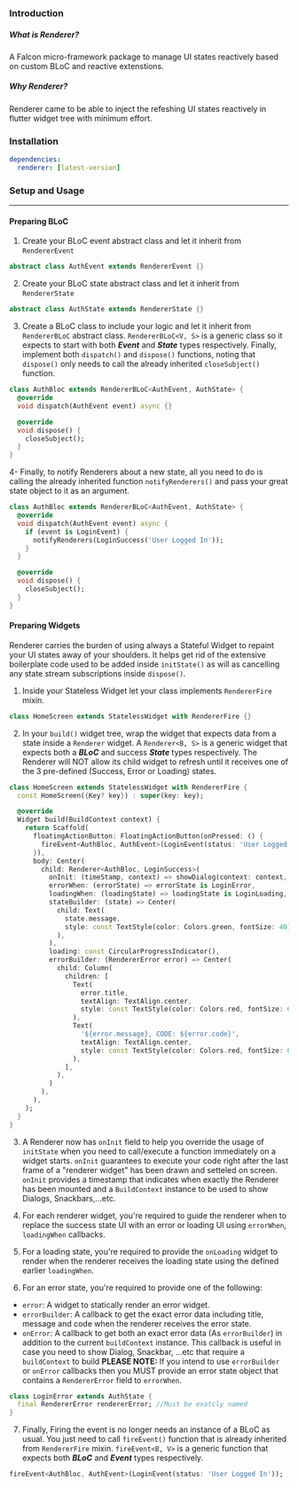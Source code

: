 ### Introduction
##### What is Renderer?
A Falcon micro-framework package to manage UI states reactively based on custom BLoC and reactive extenstions.

##### Why Renderer?
Renderer came to be able to inject the refeshing UI states reactively in flutter widget tree with minimum effort.

### Installation

```yaml
dependencies:
  renderer: [latest-version]
```

### Setup and Usage

---
#### Preparing BLoC
1. Create your BLoC event abstract class and let it inherit from `RendererEvent`
```dart
abstract class AuthEvent extends RendererEvent {}
```
2. Create your BLoC state abstract class and let it inherit from `RendererState`
```dart
abstract class AuthState extends RendererState {}
```
3. Create a BLoC class to include your logic and let it inherit from `RendererBLoC` abstract class. `RendererBLoC<V, S>` is a generic class so it expects to start with both ***Event*** and ***State*** types respectively. Finally, implement both `dispatch()` and `dispose()` functions, noting that `dispose()` only needs to call the already inherited `closeSubject()` function.
```dart
class AuthBloc extends RendererBLoC<AuthEvent, AuthState> {
  @override
  void dispatch(AuthEvent event) async {}

  @override
  void dispose() {
    closeSubject();
  }
}
```

4- Finally, to notify Renderers about a new state, all you need to do is calling the already inherited function `notifyRenderers()` and pass your great state object to it as an argument.

```dart
class AuthBloc extends RendererBLoC<AuthEvent, AuthState> {
  @override
  void dispatch(AuthEvent event) async {
    if (event is LoginEvent) {
      notifyRenderers(LoginSuccess('User Logged In'));
    }
  }

  @override
  void dispose() {
    closeSubject();
  }
}
```
#### Preparing Widgets
Renderer carries the burden of using always a Stateful Widget to repaint your UI states away of your shoulders. It helps get rid of the extensive boilerplate code used to be added inside `initState()` as will as cancelling any state stream subscriptions inside `dispose()`.

1. Inside your Stateless Widget let your class implements `RendererFire` mixin.
```dart
class HomeScreen extends StatelessWidget with RendererFire {}
```

2. In your `build()` widget tree, wrap the widget that expects data from a state inside a `Renderer` widget. A `Renderer<B, S>` is a generic widget that expects both a ***BLoC*** and success ***State*** types respectively. The Renderer will NOT allow its child widget to refresh until it receives one of the 3 pre-defined (Success, Error or Loading) states.

```dart
class HomeScreen extends StatelessWidget with RendererFire {
  const HomeScreen({Key? key}) : super(key: key);

  @override
  Widget build(BuildContext context) {
    return Scaffold(
      floatingActionButton: FloatingActionButton(onPressed: () {
        fireEvent<AuthBloc, AuthEvent>(LoginEvent(status: 'User Logged In'));
      }),
      body: Center(
        child: Renderer<AuthBloc, LoginSuccess>(
          onInit: (timeStamp, context) => showDialog(context: context, builder: (...))
          errorWhen: (errorState) => errorState is LoginError,
          loadingWhen: (loadingState) => loadingState is LoginLoading,
          stateBuilder: (state) => Center(
            child: Text(
              state.message,
              style: const TextStyle(color: Colors.green, fontSize: 40),
            ),
          ),
          loading: const CircularProgressIndicator(),
          errorBuilder: (RendererError error) => Center(
            child: Column(
              children: [
                Text(
                  error.title,
                  textAlign: TextAlign.center,
                  style: const TextStyle(color: Colors.red, fontSize: 60),
                ),
                Text(
                  '${error.message}, CODE: ${error.code}',
                  textAlign: TextAlign.center,
                  style: const TextStyle(color: Colors.red, fontSize: 60),
                ),
              ],
            ),
          )
        ),
      ),
    );
  }
}
```
3. A Renderer now has `onInit` field to help you override the usage of `initState` when you need to call/execute a function immediately on a widget starts. `onInit` guarantees to execute your code right after the last frame of a "renderer widget" has been drawn and setteled on screen. `onInit` provides a timestamp that indicates when exactly the Renderer has been mounted and a `BuildContext` instance to be used to show Dialogs, Snackbars,...etc.

4. For each renderer widget, you're required to guide the renderer when to replace the success state UI with an error or loading UI using `errorWhen`, `loadingWhen` callbacks.

5. For a loading state, you're required to provide the `onLoading` widget to render when the renderer receives the loading state using the defined earlier `loadingWhen`.

6. For an error state, you're required to provide one of the following:
- `error`: A widget to statically render an error widget.
-  `errorBuilder`: A callback to get the exact error data including title, message and code when the renderer receives the error state.
-  `onError`: A  callback to get both an exact error data (As `errorBuilder`) in addition to the current `buildContext` instance. This callback is useful in case you need to show Dialog, Snackbar, ...etc that require a `buildContext` to build
**PLEASE NOTE:** If you intend to use `errorBuilder` or `onError` callbacks then you MUST provide an error state object that contains a `RendererError` field to `errorWhen`.

```dart
class LoginError extends AuthState {
  final RendererError rendererError; //Must be exatcly named
}
```

7. Finally, Firing the event is no longer needs an instance of a BLoC as usual. You just need to call `fireEvent()` function that is already inherited from `RendererFire` mixin. `fireEvent<B, V>` is a generic function that expects both ***BLoC*** and ***Event*** types respectively.

```dart
fireEvent<AuthBloc, AuthEvent>(LoginEvent(status: 'User Logged In'));
```
